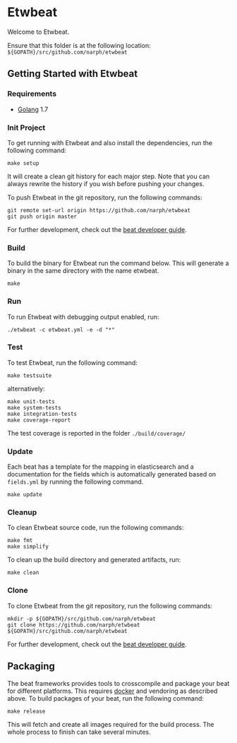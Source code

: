 # Etwbeat

Welcome to Etwbeat.

Ensure that this folder is at the following location:
`${GOPATH}/src/github.com/narph/etwbeat`

## Getting Started with Etwbeat

### Requirements

* [Golang](https://golang.org/dl/) 1.7

### Init Project
To get running with Etwbeat and also install the
dependencies, run the following command:

```
make setup
```

It will create a clean git history for each major step. Note that you can always rewrite the history if you wish before pushing your changes.

To push Etwbeat in the git repository, run the following commands:

```
git remote set-url origin https://github.com/narph/etwbeat
git push origin master
```

For further development, check out the [beat developer guide](https://www.elastic.co/guide/en/beats/libbeat/current/new-beat.html).

### Build

To build the binary for Etwbeat run the command below. This will generate a binary
in the same directory with the name etwbeat.

```
make
```


### Run

To run Etwbeat with debugging output enabled, run:

```
./etwbeat -c etwbeat.yml -e -d "*"
```


### Test

To test Etwbeat, run the following command:

```
make testsuite
```

alternatively:
```
make unit-tests
make system-tests
make integration-tests
make coverage-report
```

The test coverage is reported in the folder `./build/coverage/`

### Update

Each beat has a template for the mapping in elasticsearch and a documentation for the fields
which is automatically generated based on `fields.yml` by running the following command.

```
make update
```


### Cleanup

To clean  Etwbeat source code, run the following commands:

```
make fmt
make simplify
```

To clean up the build directory and generated artifacts, run:

```
make clean
```


### Clone

To clone Etwbeat from the git repository, run the following commands:

```
mkdir -p ${GOPATH}/src/github.com/narph/etwbeat
git clone https://github.com/narph/etwbeat ${GOPATH}/src/github.com/narph/etwbeat
```


For further development, check out the [beat developer guide](https://www.elastic.co/guide/en/beats/libbeat/current/new-beat.html).


## Packaging

The beat frameworks provides tools to crosscompile and package your beat for different platforms. This requires [docker](https://www.docker.com/) and vendoring as described above. To build packages of your beat, run the following command:

```
make release
```

This will fetch and create all images required for the build process. The whole process to finish can take several minutes.
